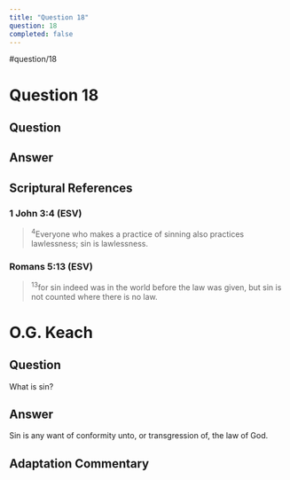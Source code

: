 ```yaml
---
title: "Question 18"
question: 18
completed: false
---
```

#question/18
# Question 18

## Question


## Answer


## Scriptural References
### 1 John 3:4 (ESV)
> <sup>4</sup>Everyone who makes a practice of sinning also practices lawlessness; sin is lawlessness.

### Romans 5:13 (ESV)
> <sup>13</sup>for sin indeed was in the world before the law was given, but sin is not counted where there is no law.

# O.G. Keach
## Question
What is sin?

## Answer
Sin is any want of conformity unto, or transgression of, the law of God.

## Adaptation Commentary

